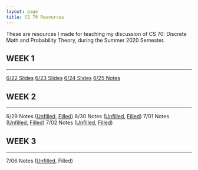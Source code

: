```yaml
---
layout: page
title: CS 70 Resources
---
```


These are resources I made for teaching my discussion of CS 70: Discrete Math and Probability Theory, during the Summer 2020 Semester.


## WEEK 1
---
[6/22 Slides](./cs70/discussion_1a_unpaused.pdf)
[6/23 Slides](./cs70/discussion_1b_unpaused.pdf)
[6/24 Slides](./cs70/discussion_1c_unpaused.pdf)
[6/25 Notes](./cs70/notes_6_25.pdf)  
  

## WEEK 2
---
6/29 Notes ([Unfilled](./cs70/notes_6_29_unfilled.pdf), [Filled](./cs70/notes_6_29_filled.pdf))
6/30 Notes ([Unfilled](./cs70/notes_6_30_unfilled.pdf), [Filled](./cs70/notes_6_30_filled.pdf))
7/01 Notes ([Unfilled](./cs70/notes_7_1_unfilled.pdf), [Filled](./cs70/notes_7_1_filled.pdf))
7/02 Notes ([Unfilled](./cs70/notes_7_2_unfilled.pdf), [Filled](./cs70/notes_7_2_filled.pdf))  
  

## WEEK 3
---
7/06 Notes ([Unfilled](./cs70/notes_7_6_unfilled.pdf), Filled)
